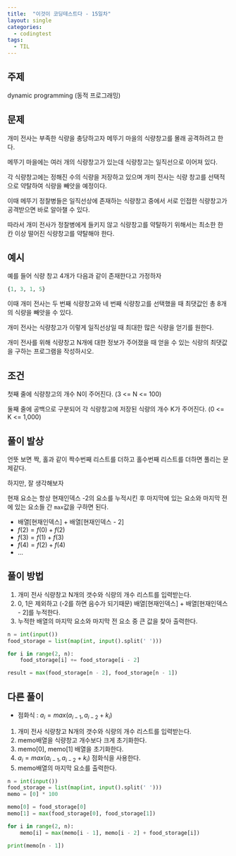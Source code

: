 ```yaml
---
title:  "이것이 코딩테스트다 - 15일차"
layout: single
categories:
  - codingtest
tags:
  - TIL
---
```


## 주제
dynamic programming (동적 프로그래밍)

## 문제
개미 전사는 부족한 식량을 충당하고자 메뚜기 마을의 식량창고를 몰래 공격하려고 한다.

메뚜기 마을에는 여러 개의 식량창고가 있는데 식량창고는 일직선으로 이어져 있다.

각 식량창고에는 정해진 수의 식량을 저장하고 있으며 개미 전사는 식량 창고를 선택적으로 약탈하여 식량을 빼앗을 예정이다.

이때 메뚜기 정찰병들은 일직선상에 존재하는 식량창고 중에서 서로 인접한 식량창고가 공격받으면 바로 알아챌 수 있다.

따라서 개미 전사가 정찰병에게 들키지 않고 식량창고를 약탈하기 위해서는 최소한 한 칸 이상 떨어진 식량창고를 약탈해야 한다.

## 예시
예를 들어 식량 창고 4개가 다음과 같이 존재한다고 가정하자

```python
{1, 3, 1, 5}
```

이때 개미 전사는 두 번째 식량창고와 네 번째 식량창고를 선택했을 때 최댓값인 총 8개의 식량을 빼앗을 수 있다.

개미 전사는 식량창고가 이렇게 일직선상일 때 최대한 많은 식량을 얻기를 원한다.

개미 전사를 위해 식량창고 N개에 대한 정보가 주어졌을 때 얻을 수 있는 식량의 최댓값을 구하는 프로그램을 작성하시오.

## 조건
첫째 줄에 식량창고의 개수 N이 주어진다. (3 <= N <= 100)

둘째 줄에 공백으로 구분되어 각 식량창고에 저장된 식량의 개수 K가 주어진다. (0 <= K <= 1,000)

## 풀이 발상
언뜻 보면 짝, 홀과 같이 짝수번째 리스트를 더하고 홀수번째 리스트를 더하면 풀리는 문제같다.

하지만, 잘 생각해보자

현재 요소는 항상 현재인덱스 -2의 요소를 누적시킨 후 마지막에 있는 요소와 마지막 전에 있는 요소들 간 `max`값을 구하면 된다.

- 배열[현재인덱스] + 배열[현재인덱스 - 2]
- $f(2) = f(0) + f(2)$
- $f(3) = f(1) + f(3)$
- $f(4) = f(2) + f(4)$
- ...

## 풀이 방법
1. 개미 전사 식량창고 N개의 갯수와 식량의 개수 리스트를 입력받는다.
2. 0, 1은 제외하고 (-2를 하면 음수가 되기때문) 배열[현재인덱스] + 배열[현재인덱스 - 2]를 누적한다.
3. 누적한 배열의 마지막 요소와 마지막 전 요소 중 큰 값을 찾아 출력한다.

```python
n = int(input())
food_storage = list(map(int, input().split(' ')))

for i in range(2, n):
    food_storage[i] += food_storage[i - 2]

result = max(food_storage[n - 2], food_storage[n - 1])
```

## 다른 풀이
- 점화식 : $a_i = max(a_{i-1}, a_{i-2} + k_i)$

1. 개미 전사 식량창고 N개의 갯수와 식량의 개수 리스트를 입력받는다.
2. memo배열을 식량창고 개수보다 크게 초기화한다.
3. memo[0], memo[1] 배열을 초기화한다.
4. $a_i = max(a_{i-1}, a_{i-2} + k_i)$ 점화식을 사용한다.
5. memo배열의 마지막 요소를 출력한다.

```python
n = int(input())
food_storage = list(map(int, input().split(' ')))
memo = [0] * 100

memo[0] = food_storage[0]
memo[1] = max(food_storage[0], food_storage[1])

for i in range(2, n):
    memo[i] = max(memo[i - 1], memo[i - 2] + food_storage[i])

print(memo[n - 1])
```

